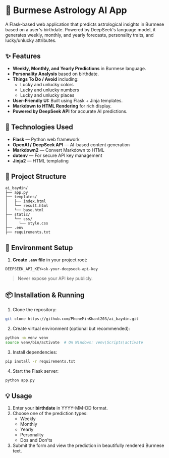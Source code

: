 # 🌟 Burmese Astrology AI App

A Flask-based web application that predicts astrological insights in Burmese based on a user's birthdate. Powered by DeepSeek's language model, it generates weekly, monthly, and yearly forecasts, personality traits, and lucky/unlucky attributes.

## ✨ Features

* **Weekly, Monthly, and Yearly Predictions** in Burmese language.
* **Personality Analysis** based on birthdate.
* **Things To Do / Avoid** including:
  - Lucky and unlucky colors
  - Lucky and unlucky numbers
  - Lucky and unlucky places
* **User-Friendly UI:** Built using Flask + Jinja templates.
* **Markdown to HTML Rendering** for rich display.
* **Powered by DeepSeek API** for accurate AI predictions.

## 🧠 Technologies Used

* **Flask** — Python web framework
* **OpenAI / DeepSeek API** — AI-based content generation
* **Markdown2** — Convert Markdown to HTML
* **dotenv** — For secure API key management
* **Jinja2** — HTML templating

## 📁 Project Structure

```
ai_baydin/
├── app.py
├── templates/
│   ├── index.html
│   └── result.html
│   └── base.html
├── static/
│   └── css/
│     └── style.css
├── .env
├── requirements.txt
```

## 🔑 Environment Setup

1. **Create `.env` file** in your project root:

```
DEEPSEEK_API_KEY=sk-your-deepseek-api-key
```

> Never expose your API key publicly.

## 📦 Installation & Running

1. Clone the repository:

```bash
git clone https://github.com/PhoneMinKhant203/ai_baydin.git
```

2. Create virtual environment (optional but recommended):

```bash
python -m venv venv
source venv/bin/activate  # On Windows: venv\Scripts\activate
```

3. Install dependencies:

```bash
pip install -r requirements.txt
```

4. Start the Flask server:

```bash
python app.py
```

## 💡 Usage

1. Enter your **birthdate** in YYYY-MM-DD format.
2. Choose one of the prediction types:
   - Weekly
   - Monthly
   - Yearly
   - Personality
   - Dos and Don'ts
3. Submit the form and view the prediction in beautifully rendered Burmese text.
